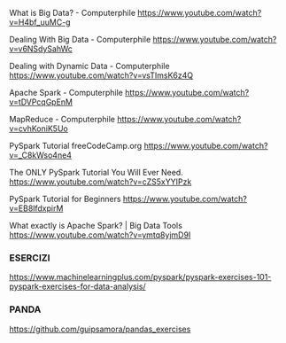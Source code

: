 What is Big Data? - Computerphile 
https://www.youtube.com/watch?v=H4bf_uuMC-g

Dealing With Big Data - Computerphile 
https://www.youtube.com/watch?v=v6NSdySahWc

Dealing with Dynamic Data - Computerphile
https://www.youtube.com/watch?v=vsTImsK6z4Q

Apache Spark - Computerphile 
https://www.youtube.com/watch?v=tDVPcqGpEnM

MapReduce - Computerphile 
https://www.youtube.com/watch?v=cvhKoniK5Uo

PySpark Tutorial freeCodeCamp.org
https://www.youtube.com/watch?v=_C8kWso4ne4

The ONLY PySpark Tutorial You Will Ever Need. 
https://www.youtube.com/watch?v=cZS5xYYIPzk

PySpark Tutorial for Beginners 
https://www.youtube.com/watch?v=EB8lfdxpirM

What exactly is Apache Spark? | Big Data Tools 
https://www.youtube.com/watch?v=ymtq8yjmD9I


### ESERCIZI
https://www.machinelearningplus.com/pyspark/pyspark-exercises-101-pyspark-exercises-for-data-analysis/



### PANDA
https://github.com/guipsamora/pandas_exercises